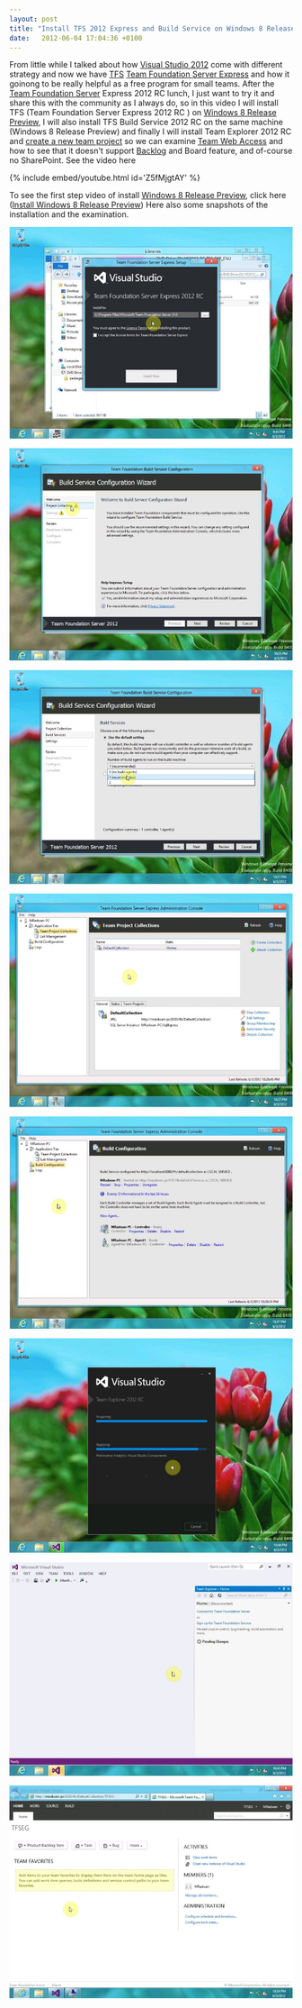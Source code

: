```yaml
---
layout: post
title: "Install TFS 2012 Express and Build Service on Windows 8 Release Preview"
date:   2012-06-04 17:04:36 +0100
---
```


From little while I talked about how [Visual Studio 2012](http://www.microsoft.com/visualstudio/11/en-us "Visual Studio 2012 RC")
come with different strategy and now we have
[TFS](http://msdn.microsoft.com/en-us/library/fda2bad5%28v=vs.110%29 "ALM and TFS") 
[Team Foundation Server Express](http://blogs.msdn.com/b/chaks/archive/2012/03/05/getting-started-with-tfs-11-express-beta.aspx?ocid=soc-n-eg-elite--MRadwan "Team Foundation Server Express ")
and how it goinong to be really helpful as a free program for small
teams. After the [Team Foundation Server](http://msdn.microsoft.com/en-us/library/fda2bad5%28v=vs.110%29 "Application Lifecycle Management with Visual Studio and Team Foundation Server")
Express 2012 RC lunch, I just want to try it and share this with the
community as I always do, so in this video I will install TFS (Team
Foundation Server Express 2012 RC ) on [Windows 8 Release Preview](http://windows.microsoft.com/en-US/windows-8/release-preview "Windows 8 Release Preview"),
I will also install TFS Build Service 2012 RC on the same machine
(Windows 8 Release Preview) and finally I will install Team Explorer
2012 RC and [create a new team project](http://blogs.msdn.com/b/visualstudioalm/archive/2011/12/07/team-foundation-service-preview-create-team-project.aspx?ocid=soc-n-eg-elite--MRadwan "Create a team project")
so we can examine [Team Web Access](http://msdn.microsoft.com/en-us/library/ee523998(v=vs.110).aspx "Working within Team Web Access") and
how to see that it doesn\'t support
[Backlog](http://blogs.msdn.com/b/jasonz/archive/2012/05/29/my-favorite-features-managing-projects-with-the-backlog-sprint-planning-and-taskboard-features-in-team-foundation-server-11.aspx?ocid=soc-n-eg-elite--MRadwan "Backlog with TFS")
and Board feature, and of-course no SharePoint. See the video here

{% include embed/youtube.html id='Z5fMjgtAY' %}

To see the first step video of
install [Windows 8 Release Preview](http://windows.microsoft.com/en-US/windows-8/release-preview "Windows 8 Release Preview"),
click here ([Install Windows 8 Release
Preview](https://mohamedradwan-devops.github.io/2012/06/04/install-windows-8-release-preview-and-have-a-look-on-touch-screen/ "Install Windows 8 Release Preview"))
Here also some snapshots of the installation and the examination.

[![](/assets/images/2012/06/install-team-foundation-express-20121.jpg "Install Team Foundation Express 2012")](/assets/images/2012/06/install-team-foundation-express-20121.jpg)

[![](/assets/images/2012/06/team-foundation-build-service-configuration-for-project-collection.jpg "Team Foundation Build Service Configuration for project collection")](/assets/images/2012/06/team-foundation-build-service-configuration-for-project-collection.jpg)

[![](/assets/images/2012/06/team-foundation-build-service-configuration-for-build-agents.jpg "Team Foundation Build Service Configuration for build agents")](/assets/images/2012/06/team-foundation-build-service-configuration-for-build-agents.jpg)

[![](/assets/images/2012/06/team-foundation-server-express-administration-conosole-for-team-project-collections.jpg "Team Foundation Server Express Administration Conosole for Team Project Collections")](/assets/images/2012/06/team-foundation-server-express-administration-conosole-for-team-project-collections.jpg)

[![](/assets/images/2012/06/team-foundation-server-express-administration-conosole-for-build-configuration.jpg "Team Foundation Server Express Administration Conosole for Build Configuration")](/assets/images/2012/06/team-foundation-server-express-administration-conosole-for-build-configuration.jpg)

[![](/assets/images/2012/06/install-team-explorer-2012-on-window-8-release-preview-2.jpg "Install Team Explorer 2012 on Window 8 Release Preview 2")](/assets/images/2012/06/install-team-explorer-2012-on-window-8-release-preview-2.jpg)

[![](/assets/images/2012/06/team-explorer-2012.jpg "Team Explorer 2012")](/assets/images/2012/06/team-explorer-2012.jpg)

[![](/assets/images/2012/06/tfs-team-web-access-for-tfs-2012-express.jpg "TFS Team Web Access for TFS 2012 Express")](/assets/images/2012/06/tfs-team-web-access-for-tfs-2012-express.jpg)

